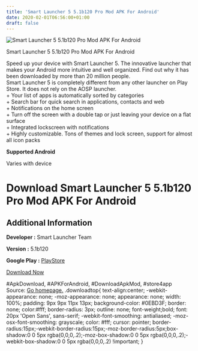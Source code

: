 ```yaml
---
title: 'Smart Launcher 5 5.1b120 Pro Mod APK For Android'
date: 2020-02-01T06:56:00+01:00
draft: false
---
```


![Smart Launcher 5 5.1b120 Pro Mod APK For Android](https://i1.wp.com/apkhome.net/wp-content/uploads/2018/12/Smart-Launcher-5-5.1b120.png "Smart Launcher 5 5.1b120 Pro Mod APK For Android")

  

Smart Launcher 5 5.1b120 Pro Mod APK For Android

Speed up your device with Smart Launcher 5. The innovative launcher that makes your Android more intuitive and well organized. Find out why it has been downloaded by more than 20 million people.  
Smart Launcher 5 is completely different from any other launcher on Play Store. It does not rely on the AOSP launcher.  
\+ Your list of apps is automatically sorted by categories  
\+ Search bar for quick search in applications, contacts and web  
\+ Notifications on the home screen  
\+ Turn off the screen with a double tap or just leaving your device on a flat surface  
\+ Integrated lockscreen with notifications  
\+ Highly customizable. Tons of themes and lock screen, support for almost all icon packs

**Supported Android**

Varies with device

Download Smart Launcher 5 5.1b120 Pro Mod APK For Android
=========================================================

Additional Information
----------------------

**Developer :** Smart Launcher Team

**Version :** 5.1b120

**Google Play :** [PlayStore](https://play.google.com/store/apps/details?id=ginlemon.flowerfree)

  

[Download Now](https://store4app.co/post/smart-launcher-5-5-1b120-pro-mod-apk-for-android_1573670689)

  
#ApkDownload, #APKForAndroid, #DownloadApkMod, #store4app  
Source: [Go homepage.](https://store4app.co/post/smart-launcher-5-5-1b120-pro-mod-apk-for-android_1573670689) .downloadtop{ text-align:center; -webkit-appearance: none; -moz-appearance: none; appearance: none; width: 100%; padding: 9px 9px 11px 13px; background-color: #0EBD3F; border: none; color:#fff; border-radius: 3px; outline: none; font-weight;bold; font: 20px 'Open Sans', sans-serif; -webkit-font-smoothing: antialiased; -moz-osx-font-smoothing: grayscale; color: #fff; cursor: pointer; border-radius:15px;-webkit-border-radius:15px;-moz-border-radius:5px;box-shadow:0 0 5px rgba(0,0,0,.2);-moz-box-shadow:0 0 5px rgba(0,0,0,.2);-webkit-box-shadow:0 0 5px rgba(0,0,0,.2) !important; }
